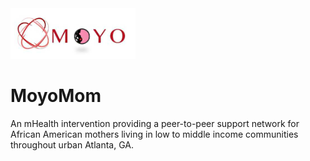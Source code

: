 <img src="logo/moyomom_logo.png" alt="Drawing" style="width: 200px;"/>

# MoyoMom
An mHealth intervention providing a peer-to-peer support network for African American mothers living in low to middle income communities throughout urban Atlanta, GA.
